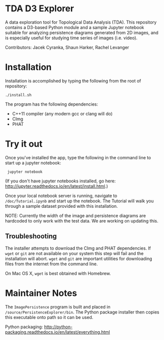 # TDA D3 Explorer

A data exploration tool for Topological Data Analysis (TDA). This repository contains a D3-based Python module and a sample Jupyter notebook suitable for analyzing persistence diagrams generated from 2D images, and is especially useful for studying time series of images (i.e. video). 


Contributors:
Jacek Cyranka,
Shaun Harker,
Rachel Levanger


# Installation

Installation is accomplished by typing the following from the root of repository:

    ./install.sh

The program has the following dependencies:

* C++11 compiler (any modern gcc or clang will do)
* CImg
* PHAT

# Try it out

Once you've installed the app, type the following in the command line to start up a jupyter notebook:

     jupyter notebook

(If you don't have jupyter notebooks installed, go here: <http://jupyter.readthedocs.io/en/latest/install.html>.)

Once your local notebook server is running, navigate to `/doc/Tutorial.ipynb` and start up the notebook. The Tutorial will walk you through a sample dataset provided with this installation.

NOTE: Currently the width of the image and persistence diagrams are hardcoded to only work with the test data. We are working on updating this.

## Troubleshooting

The installer attempts to download the CImg and PHAT dependencies. If `wget` or `git` are not available on your system this step will fail and the installation will abort. `wget` and `git` are important utilities for downloading files from the internet from the command line.

On Mac OS X, `wget` is best obtained with Homebrew.

# Maintainer Notes

The `ImagePersistence` program is built and placed in `/source/PersistenceExplorer/bin`. The Python package installer then copies this executable onto path so it can be used.

Python packaging: <http://python-packaging.readthedocs.io/en/latest/everything.html>



